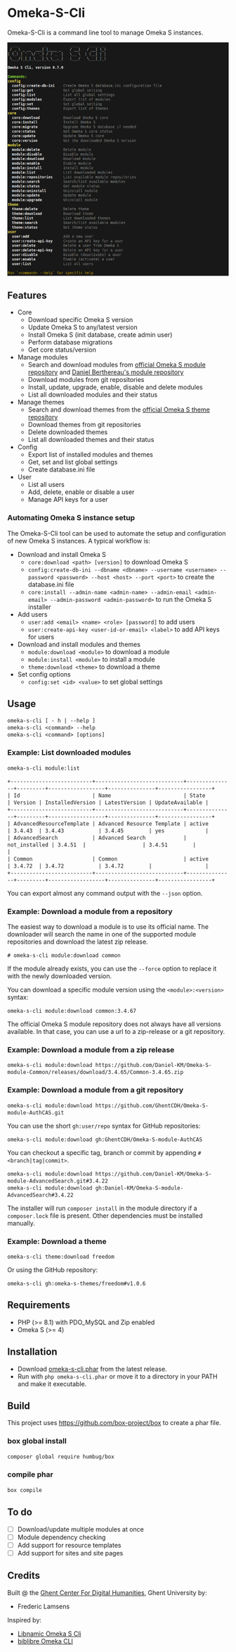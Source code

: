 # Omeka-S-Cli

Omeka-S-Cli is a command line tool to manage Omeka S instances.

![img.png](img.png)

## Features

- Core
    - Download specific Omeka S version
    - Update Omeka S to any/latest version
    - Install Omeka S (init database, create admin user)
    - Perform database migrations
    - Get core status/version
- Manage modules
    - Search and download modules from [official Omeka S module repository](https://omeka.org/s/modules/) and [Daniel Berthereau's module repository](https://daniel-km.github.io/UpgradeToOmekaS/en/omeka_s_modules.html)
    - Download modules from git repositories
    - Install, update, upgrade, enable, disable and delete modules
    - List all downloaded modules and their status
- Manage themes
    - Search and download themes from the [official Omeka S theme repository](https://omeka.org/s/themes/)
    - Download themes from git repositories
    - Delete downloaded themes
    - List all downloaded themes and their status
- Config
    - Export list of installed modules and themes
    - Get, set and list global settings
    - Create database.ini file
- User
    - List all users
    - Add, delete, enable or disable a user
    - Manage API keys for a user

### Automating Omeka S instance setup

The Omeka-S-Cli tool can be used to automate the setup and configuration of new Omeka S instances.  A typical workflow is:

- Download and install Omeka S
    - `core:download <path> [version]` to download Omeka S
    - `config:create-db-ini --dbname <dbname> --username <username> --password <password> --host <host> --port <port>` to create the database.ini file
    - `core:install --admin-name <admin-name> --admin-email <admin-email> --admin-password <admin-password>` to run the Omeka S installer
- Add users
    - `user:add <email> <name> <role> [password]` to add users
    - `user:create-api-key <user-id-or-email> <label>` to add API keys for users
- Download and install modules and themes
    - `module:download <module>` to download a module
    - `module:install <module>` to install a module
    - `theme:download <theme>` to download a theme
- Set config options
    - `config:set <id> <value>` to set global settings

## Usage

    omeka-s-cli [ - h | --help ]
    omeka-s-cli <command> --help
    omeka-s-cli <command> [options]

### Example: List downloaded modules
```
omeka-s-cli module:list
```

```
+--------------------------+----------------------------+---------------+---------+------------------+---------------+-----------------+
| Id                       | Name                       | State         | Version | InstalledVersion | LatestVersion | UpdateAvailable |
+--------------------------+----------------------------+---------------+---------+------------------+---------------+-----------------+
| AdvancedResourceTemplate | Advanced Resource Template | active        | 3.4.43  | 3.4.43           | 3.4.45        | yes             |
| AdvancedSearch           | Advanced Search            | not_installed | 3.4.51  |                  | 3.4.51        |                 |
| Common                   | Common                     | active        | 3.4.72  | 3.4.72           | 3.4.72        |                 |
+--------------------------+----------------------------+---------------+---------+------------------+---------------+-----------------+
```

You can export almost any command output with the `--json` option.

### Example: Download a module from a repository

The easiest way to download a module is to use its official name. The downloader will search the name in one of the supported module repositories and download the latest zip release. 

```
# omeka-s-cli module:download common
```

If the module already exists, you can use the `--force` option to replace it with the newly downloaded version.

You can download a specific module version using the `<module>:<version>` syntax:

```
omeka-s-cli module:download common:3.4.67
```

The official Omeka S module repository does not always have all versions available. In that case, you can use a url to a zip-release or a git repository.

### Example: Download a module from a zip release

```
omeka-s-cli module:download https://github.com/Daniel-KM/Omeka-S-module-Common/releases/download/3.4.65/Common-3.4.65.zip
```

### Example: Download a module from a git repository

```
omeka-s-cli module:download https://github.com/GhentCDH/Omeka-S-module-AuthCAS.git
```

You can use the short `gh:user/repo` syntax for GitHub repositories:

```
omeka-s-cli module:download gh:GhentCDH/Omeka-S-module-AuthCAS
```
You can checkout a specific tag, branch or commit by appending `#<branch|tag|commit>`.

```
omeka-s-cli module:download https://github.com/Daniel-KM/Omeka-S-module-AdvancedSearch.git#3.4.22
omeka-s-cli module:download gh:Daniel-KM/Omeka-S-module-AdvancedSearch#3.4.22
```

The installer will run `composer install` in the module directory if a `composer.lock` file is present. Other dependencies must be installed manually.

### Example: Download a theme

```
omeka-s-cli theme:download freedom
```

Or using the GitHub repository:

```
omeka-s-cli gh:omeka-s-themes/freedom#v1.0.6
```

## Requirements

- PHP (>= 8.1) with PDO_MySQL and Zip enabled
- Omeka S (>= 4)

## Installation

- Download [omeka-s-cli.phar](https://github.com/GhentCDH/Omeka-S-Cli/releases/latest/download/omeka-s-cli.phar) from the latest release.
- Run with `php omeka-s-cli.phar` or move it to a directory in your PATH and make it executable.

## Build

This project uses https://github.com/box-project/box to create a phar file.

### box global install

```bash
composer global require humbug/box
```
### compile phar

```bash
box compile
```

## To do

- [ ] Download/update multiple modules at once
- [ ] Module dependency checking
- [ ] Add support for resource templates
- [ ] Add support for sites and site pages

## Credits

Built @ the [Ghent Center For Digital Humanities](https://www.ghentcdh.ugent.be/), Ghent University by:

* Frederic Lamsens

Inspired by:

- [Libnamic Omeka S Cli](https://github.com/Libnamic/omeka-s-cli/)
- [biblibre Omeka CLI](https://github.com/biblibre/omeka-cli)